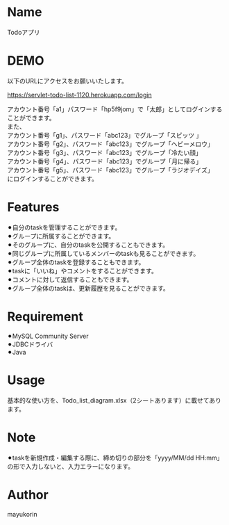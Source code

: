 # Name
Todoアプリ
 
# DEMO

以下のURLにアクセスをお願いいたします。

https://servlet-todo-list-1120.herokuapp.com/login  
 

アカウント番号「a1」パスワード「hp5f9jom」で「太郎」としてログインすることができます。  
また、  
アカウント番号「g1」、パスワード「abc123」でグループ「スピッツ 」  
アカウント番号「g2」、パスワード「abc123」でグループ「ヘビーメロウ」  
アカウント番号「g3」、パスワード「abc123」でグループ「冷たい顔」  
アカウント番号「g4」、パスワード「abc123」でグループ「月に帰る」  
アカウント番号「g5」、パスワード「abc123」でグループ「ラジオデイズ」  
にログインすることができます。  

 
# Features
 
⚫︎自分のtaskを管理することができます。  
⚫︎グループに所属することができます。  
⚫︎そのグループに、自分のtaskを公開することもできます。  
⚫︎同じグループに所属しているメンバーのtaskも見ることができます。  
⚫︎グループ全体のtaskを登録することもできます。  
⚫︎taskに「いいね」やコメントをすることができます。  
⚫︎コメントに対して返信することもできます。  
⚫︎グループ全体のtaskは、更新履歴を見ることができます。  

 
# Requirement
 
⚫︎MySQL Community Server  
⚫︎JDBCドライバ  
⚫︎Java  

# Usage
基本的な使い方を、Todo_list_diagram.xlsx（2シートあります）に載せてあります。
 
# Note
 
⚫︎taskを新規作成・編集する際に、締め切りの部分を「yyyy/MM/dd HH:mm」の形で入力しないと、入力エラーになります。  
 
# Author
 
mayukorin  
 
